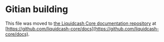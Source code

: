 Gitian building
================

This file was moved to [the Liquidcash Core documentation repository](https://github.com/liquidcash-core/docs/blob/master/gitian-building.md) at [https://github.com/liquidcash-core/docs](https://github.com/liquidcash-core/docs).
